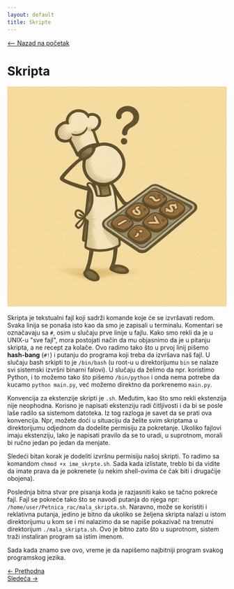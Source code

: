 ```yaml
---
layout: default
title: Skripte
---
```


<link rel="stylesheet" href="/UNIX-beginner-course/assets/css/custom.css">

<div style="margin-bottom: 1em;">
  <a href="/UNIX-beginner-course/" class="button-nav">⟵ Nazad na početak</a>
</div>

# Skripta

![bash figure](../assets/diagrams/bash_figure.png)

Skripta je tekstualni fajl koji sadrži komande koje će se izvršavati redom. Svaka linija se ponaša isto kao da smo je zapisali u terminalu. Komentari se označavaju sa `#`, osim u slučaju prve linije u fajlu. Kako smo rekli da je u UNIX-u "sve fajl", mora postojati način da mu objasnimo da je u pitanju skripta, a ne recept za kolače. Ovo radimo tako što u prvoj linij pišemo **hash-bang** (`#!`) i putanju do programa koji treba da izvršava naš fajl. U slučaju bash srkipti to je `/bin/bash` (u root-u u direktorijumu `bin` se nalaze svi sistemski izvršni binarni falovi). U slučaju da želimo da npr. koristimo Python, i to možemo tako što pišemo `/bin/python` i onda nema potrebe da kucamo `python main.py`, već možemo direktno da porkrenemo `main.py`. 

Konvencija za ekstenzije skripti je `.sh`. Međutim, kao što smo rekli ekstenzija nije neophodna. Korisno je napisati ekstenziju radi čitljivosti i da bi se posle laše radilo sa sistemom datoteka. Iz tog razloga je savet da se prati ova konvencija. Npr, možete doći u situaciju da želite svim skriptama u direktorijumu odjednom da dodelite permisiju za pokretanje. Ukoliko fajlovi imaju ekstenziju, lako je napisati pravilo da se to uradi, u suprotnom, morali bi ručno jedan po jedan da menjate.

Sledeći bitan korak je dodeliti izvršnu permisiju našoj skripti. To radimo sa komandom `chmod +x ime_skrpte.sh`. Sada kada izlistate, treblo bi da vidite da imate prava da je pokrenete (u nekim shell-ovima će čak biti i drugačije obojena).

Poslednja bitna stvar pre pisanja koda je razjasniti kako se tačno pokreće fajl. Fajl se pokreće tako što se navodi putanja do njega npr: `/home/user/Petnica_rac/mala_skripta.sh`. Naravno, može se koristiti i reklativna putanja, jedino je bitno da ukoliko se željena skripta nalazi u istom direktorijumu u kom se i mi nalazimo da se napiše pokazivač na trenutni direktorijum `./mala_skripta.sh`. Ovo je bitno zato što u suprotnom, sistem traži instaliran program sa istim imenom.

Sada kada znamo sve ovo, vreme je da napišemo najbitniji program svakog programskog jezika.


<div class="nav-buttons-wrapper">
  <div class="nav-left">
    <a href="6_1-pokretanje_vise_komandi.html" class="button-nav">← Prethodna</a>
  </div>
  <div class="nav-right">
    <a href="6_3-hello_world.html" class="button-nav">Sledeća →</a>
  </div>
</div>